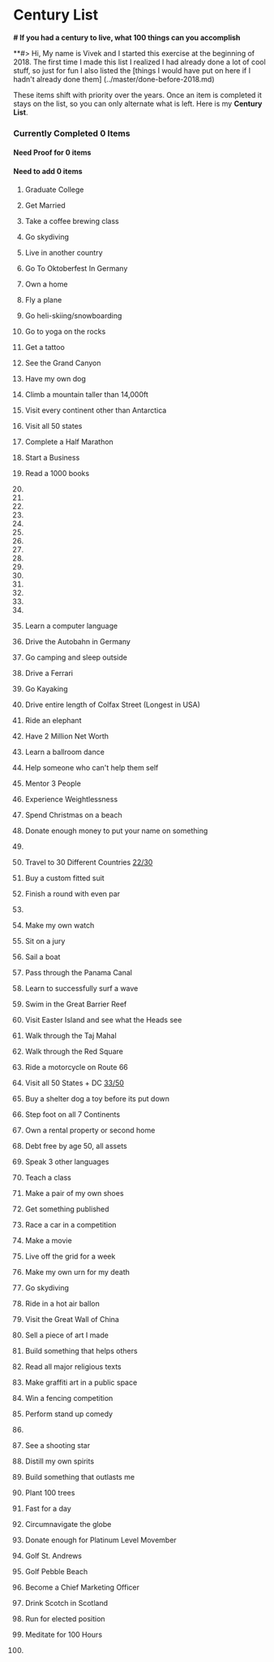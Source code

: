 # Century List
**# If you had a century to live, what 100 things can you accomplish**

**#> Hi,
My name is Vivek and I started this exercise at the beginning of 2018. The first time I made this list I realized I had already done a lot of cool stuff, so just for fun I also listed the [things I would have put on here if I hadn't already done them] (../master/done-before-2018.md)

These items shift with priority over the years.  Once an item is completed it stays on the list, so you can only alternate what is left.  Here is my **Century List**.


### Currently Completed **0** Items
#### Need Proof for **0** items
#### Need to add **0** items


1. Graduate College

2. Get Married

3. Take a coffee brewing class

4. Go skydiving

5. Live in another country

6. Go To Oktoberfest In Germany

7. Own a home

8. Fly a plane

9. Go heli-skiing/snowboarding

10. Go to yoga on the rocks

11. Get a tattoo

12. See the Grand Canyon

13. Have my own dog

14. Climb a mountain taller than 14,000ft

15. Visit every continent other than Antarctica

16. Visit all 50 states

17. Complete a Half Marathon

18. Start a Business

19. Read a 1000 books

20.

21.

22.

23.

24.

25.

26.

27.

28.

29.

30.  
31.
32.
33.
34.
35. Learn a computer language
36. Drive the Autobahn in Germany
37. Go camping and sleep outside
38. Drive a Ferrari
39. Go Kayaking
40. Drive entire length of Colfax Street (Longest in USA)
41. Ride an elephant
42. Have 2 Million Net Worth
43. Learn a ballroom dance
44. Help someone who can't help them self
45. Mentor 3 People
46. Experience Weightlessness
47. Spend Christmas on a beach
48. Donate enough money to put your name on something
49.
50. Travel to 30 Different Countries [22/30](../master/countries.md)
51. Buy a custom fitted suit
52. Finish a round with even par
53.
54. Make my own watch
55. Sit on a jury  
56. Sail a boat  
57. Pass through the Panama Canal  
58. Learn to successfully surf a wave
59. Swim in the Great Barrier Reef  
60. Visit Easter Island and see what the Heads see  
61. Walk through the Taj Mahal  
62. Walk through the Red Square  
63. Ride a motorcycle on Route 66  
64. Visit all 50 States + DC [33/50](../master/states.md)
65. Buy a shelter dog a toy before its put down  
66. Step foot on all 7 Continents  
67. Own a rental property or second home
68. Debt free by age 50, all assets  
69. Speak 3 other languages  
70. Teach a class   
71. Make a pair of my own shoes  
72. Get something published  
73. Race a car in a competition  
74. Make a movie  
75. Live off the grid for a week  
76. Make my own urn for my death  
77. Go skydiving  
78. Ride in a hot air ballon  
79. Visit the Great Wall of China  
80. Sell a piece of art I made  
81. Build something that helps others  
82. Read all major religious texts  
83. Make graffiti art in a public space  
84. Win a fencing competition  
85. Perform stand up comedy  
86.   
87. See a shooting star  
88. Distill my own spirits  
89. Build something that outlasts me  
90. Plant 100 trees  
91. Fast for a day  
92. Circumnavigate the globe  
93. Donate enough for Platinum Level Movember
94. Golf St. Andrews
95. Golf Pebble Beach
96. Become a Chief Marketing Officer
97. Drink Scotch in Scotland
98. Run for elected position
99. Meditate for 100 Hours
100.
